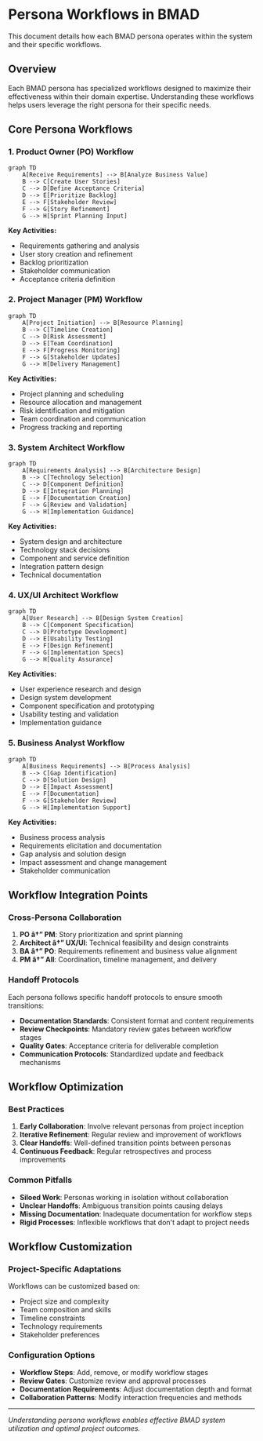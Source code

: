 ﻿# Persona Workflows in BMAD

This document details how each BMAD persona operates within the system and their specific workflows.

## Overview

Each BMAD persona has specialized workflows designed to maximize their effectiveness within their domain expertise. Understanding these workflows helps users leverage the right persona for their specific needs.

## Core Persona Workflows

### 1. Product Owner (PO) Workflow

```mermaid
graph TD
    A[Receive Requirements] --> B[Analyze Business Value]
    B --> C[Create User Stories]
    C --> D[Define Acceptance Criteria]
    D --> E[Prioritize Backlog]
    E --> F[Stakeholder Review]
    F --> G[Story Refinement]
    G --> H[Sprint Planning Input]
```

**Key Activities:**
- Requirements gathering and analysis
- User story creation and refinement
- Backlog prioritization
- Stakeholder communication
- Acceptance criteria definition

### 2. Project Manager (PM) Workflow

```mermaid
graph TD
    A[Project Initiation] --> B[Resource Planning]
    B --> C[Timeline Creation]
    C --> D[Risk Assessment]
    D --> E[Team Coordination]
    E --> F[Progress Monitoring]
    F --> G[Stakeholder Updates]
    G --> H[Delivery Management]
```

**Key Activities:**
- Project planning and scheduling
- Resource allocation and management
- Risk identification and mitigation
- Team coordination and communication
- Progress tracking and reporting

### 3. System Architect Workflow

```mermaid
graph TD
    A[Requirements Analysis] --> B[Architecture Design]
    B --> C[Technology Selection]
    C --> D[Component Definition]
    D --> E[Integration Planning]
    E --> F[Documentation Creation]
    F --> G[Review and Validation]
    G --> H[Implementation Guidance]
```

**Key Activities:**
- System design and architecture
- Technology stack decisions
- Component and service definition
- Integration pattern design
- Technical documentation

### 4. UX/UI Architect Workflow

```mermaid
graph TD
    A[User Research] --> B[Design System Creation]
    B --> C[Component Specification]
    C --> D[Prototype Development]
    D --> E[Usability Testing]
    E --> F[Design Refinement]
    F --> G[Implementation Specs]
    G --> H[Quality Assurance]
```

**Key Activities:**
- User experience research and design
- Design system development
- Component specification and prototyping
- Usability testing and validation
- Implementation guidance

### 5. Business Analyst Workflow

```mermaid
graph TD
    A[Business Requirements] --> B[Process Analysis]
    B --> C[Gap Identification]
    C --> D[Solution Design]
    D --> E[Impact Assessment]
    E --> F[Documentation]
    F --> G[Stakeholder Review]
    G --> H[Implementation Support]
```

**Key Activities:**
- Business process analysis
- Requirements elicitation and documentation
- Gap analysis and solution design
- Impact assessment and change management
- Stakeholder communication

## Workflow Integration Points

### Cross-Persona Collaboration

1. **PO â†” PM**: Story prioritization and sprint planning
2. **Architect â†” UX/UI**: Technical feasibility and design constraints
3. **BA â†” PO**: Requirements refinement and business value alignment
4. **PM â†” All**: Coordination, timeline management, and delivery

### Handoff Protocols

Each persona follows specific handoff protocols to ensure smooth transitions:

- **Documentation Standards**: Consistent format and content requirements
- **Review Checkpoints**: Mandatory review gates between workflow stages
- **Quality Gates**: Acceptance criteria for deliverable completion
- **Communication Protocols**: Standardized update and feedback mechanisms

## Workflow Optimization

### Best Practices

1. **Early Collaboration**: Involve relevant personas from project inception
2. **Iterative Refinement**: Regular review and improvement of workflows
3. **Clear Handoffs**: Well-defined transition points between personas
4. **Continuous Feedback**: Regular retrospectives and process improvements

### Common Pitfalls

- **Siloed Work**: Personas working in isolation without collaboration
- **Unclear Handoffs**: Ambiguous transition points causing delays
- **Missing Documentation**: Inadequate documentation for workflow steps
- **Rigid Processes**: Inflexible workflows that don't adapt to project needs

## Workflow Customization

### Project-Specific Adaptations

Workflows can be customized based on:
- Project size and complexity
- Team composition and skills
- Timeline constraints
- Technology requirements
- Stakeholder preferences

### Configuration Options

- **Workflow Steps**: Add, remove, or modify workflow stages
- **Review Gates**: Customize review and approval processes
- **Documentation Requirements**: Adjust documentation depth and format
- **Collaboration Patterns**: Modify interaction frequencies and methods

---

*Understanding persona workflows enables effective BMAD system utilization and optimal project outcomes.*
